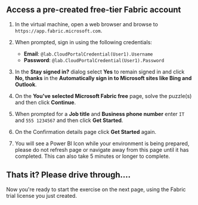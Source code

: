 ## Access a pre-created free-tier Fabric account

1. In the virtual machine, open a web browser and browse to `https://app.fabric.microsoft.com`.

1. When prompted, sign in using the following credentials:

    - **Email**: `@lab.CloudPortalCredential(User1).Username`
    - **Password**: `@lab.CloudPortalCredential(User1).Password`

1. In the **Stay signed in?** dialog select **Yes** to remain signed in and click **No, thanks** in the **Automatically sign in to Microsoft sites like Bing and Outlook**.

1. On the **You've selected Microsoft Fabric free** page, solve the puzzle(s) and then click **Continue**.

1. When prompted for a **Job title** and **Business phone number** enter `IT` and `555 1234567` and then click **Get Started**.

1. On the Confirmation details page click **Get Started** again.

1. You will see a Power BI Icon while your environment is being prepared, please do not refresh page or navigate away from this page until it has completed.  This can also take 5 minutes or longer to complete.   

## Thats it?  Please drive through....

Now you're ready to start the exercise on the next page, using the Fabric trial license you just created.
